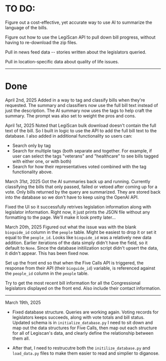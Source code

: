# TO DO:

Figure out a cost-effective, yet accurate way to use AI to summarize the language of the bills.

Figure out how to use the LegiScan API to pull down bill progress, without having to re-download the zip files.

Pull in news feed data -- stories written about the legislators queried.

Pull in location-specific data about quality of life issues.

--------

# Done
April 2nd, 2025
Added in a way to tag and classify bills when they're requested. The summary and classifiers now use the full bill text instead of just the description. The AI summary now uses the tags to help craft the summary. The prompt was also set to weight the pros and cons.

April 1st, 2025
Noted that LegiScan bulk download doesn't contain the full text of the bill. So I built in logic to use the API to add the full bill text to the database. I also added in additional functionality so users can:

- Search only by tag
- Search for multiple tags (both separate and together. For example, if user can select the tags "veterans" and "healthcare" to see bills tagged with either one, or with both)
- Search for how their representatives voted combined with the tag functionality above.


March 31st, 2025
Got the AI summaries back up and running. Currently classifying the bills that only passed, failed or vetoed after coming up for a vote. Only bills returned by the query are summarized. They are stored back into the database so we don't have to keep using the OpenAI API.

Fixed the UI so it successfully retrives legislation information along with legislator information. Right now, it just prints the JSON file without any formatting to the page. We'll make it look pretty later... 

March 20th, 2025
Figured out what the issue was with the blank `bioguide_id` column in the `people` table. Might be easiest to drop it or set it equal to the `people_id`. Looks like `bioguide_id` was a relatively new data addition. Earlier iterations of the data simply didn't have the field, so it default to `None`. Since the database initilization script didn't upsert the data, it didn't appear. This has been fixed now.

Set up the front end so that when the Five Calls API is triggered, the response from their API (their `bioguide_id`) variable, is referenced against the `people_id` column in the `people` table.

Try to get the most recent bill information for all the Congressional legislators displayed on the front end. Also include their contact information.


-------------------------------------
March 19th, 2025
- Fixed database structure. Queries are working again. Voting records for legislators keeps succeeds, along with vote totals and bill status. Updated schema is in `initialize_database.py` I need to sit down and map out the data structures for Five Calls, then map out each structure for all of Legiscan's data, and clearly define the relationship between them all.

- After that, I need to restrucutre both the `initilize_database.py` and `load_data.py` files to make them easier to read and simplier to diganose.